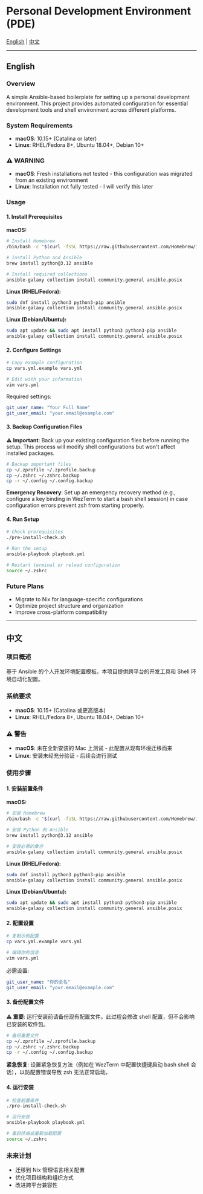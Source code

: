 # Personal Development Environment (PDE)

[English](#english) | [中文](#中文)

---

## English

### Overview

A simple Ansible-based boilerplate for setting up a personal development environment. This project provides automated configuration for essential development tools and shell environment across different platforms.

### System Requirements

- **macOS**: 10.15+ (Catalina or later)
- **Linux**: RHEL/Fedora 8+, Ubuntu 18.04+, Debian 10+

### ⚠️ WARNING

- **macOS**: Fresh installations not tested - this configuration was migrated from an existing environment
- **Linux**: Installation not fully tested - I will verify this later

### Usage

#### 1. Install Prerequisites

**macOS:**
```bash
# Install Homebrew
/bin/bash -c "$(curl -fsSL https://raw.githubusercontent.com/Homebrew/install/HEAD/install.sh)"

# Install Python and Ansible
brew install python@3.12 ansible

# Install required collections
ansible-galaxy collection install community.general ansible.posix
```

**Linux (RHEL/Fedora):**
```bash
sudo dnf install python3 python3-pip ansible
ansible-galaxy collection install community.general ansible.posix
```

**Linux (Debian/Ubuntu):**
```bash
sudo apt update && sudo apt install python3 python3-pip ansible
ansible-galaxy collection install community.general ansible.posix
```

#### 2. Configure Settings

```bash
# Copy example configuration
cp vars.yml.example vars.yml

# Edit with your information
vim vars.yml
```

Required settings:
```yaml
git_user_name: "Your Full Name"
git_user_email: "your.email@example.com"
```

#### 3. Backup Configuration Files

**⚠️ Important**: Back up your existing configuration files before running the setup. This process will modify shell configurations but won't affect installed packages.

```bash
# Backup important files
cp ~/.zprofile ~/.zprofile.backup
cp ~/.zshrc ~/.zshrc.backup
cp -r ~/.config ~/.config.backup
```

**Emergency Recovery**: Set up an emergency recovery method (e.g., configure a key binding in WezTerm to start a bash shell session) in case configuration errors prevent zsh from starting properly.

#### 4. Run Setup

```bash
# Check prerequisites
./pre-install-check.sh

# Run the setup
ansible-playbook playbook.yml

# Restart terminal or reload configuration
source ~/.zshrc
```

### Future Plans

- Migrate to Nix for language-specific configurations
- Optimize project structure and organization
- Improve cross-platform compatibility

---

## 中文

### 项目概述

基于 Ansible 的个人开发环境配置模板。本项目提供跨平台的开发工具和 Shell 环境自动化配置。

### 系统要求

- **macOS**: 10.15+ (Catalina 或更高版本)
- **Linux**: RHEL/Fedora 8+, Ubuntu 18.04+, Debian 10+

### ⚠️ 警告

- **macOS**: 未在全新安装的 Mac 上测试 - 此配置从现有环境迁移而来
- **Linux**: 安装未经充分验证 - 后续会进行测试

### 使用步骤

#### 1. 安装前置条件

**macOS:**
```bash
# 安装 Homebrew
/bin/bash -c "$(curl -fsSL https://raw.githubusercontent.com/Homebrew/install/HEAD/install.sh)"

# 安装 Python 和 Ansible
brew install python@3.12 ansible

# 安装必需的集合
ansible-galaxy collection install community.general ansible.posix
```

**Linux (RHEL/Fedora):**
```bash
sudo dnf install python3 python3-pip ansible
ansible-galaxy collection install community.general ansible.posix
```

**Linux (Debian/Ubuntu):**
```bash
sudo apt update && sudo apt install python3 python3-pip ansible
ansible-galaxy collection install community.general ansible.posix
```

#### 2. 配置设置

```bash
# 复制示例配置
cp vars.yml.example vars.yml

# 编辑你的信息
vim vars.yml
```

必需设置:
```yaml
git_user_name: "你的全名"
git_user_email: "your.email@example.com"
```

#### 3. 备份配置文件

**⚠️ 重要**: 运行安装前请备份现有配置文件。此过程会修改 shell 配置，但不会影响已安装的软件包。

```bash
# 备份重要文件
cp ~/.zprofile ~/.zprofile.backup
cp ~/.zshrc ~/.zshrc.backup
cp -r ~/.config ~/.config.backup
```

**紧急恢复**: 设置紧急恢复方法（例如在 WezTerm 中配置快捷键启动 bash shell 会话），以防配置错误导致 zsh 无法正常启动。

#### 4. 运行安装

```bash
# 检查前置条件
./pre-install-check.sh

# 运行安装
ansible-playbook playbook.yml

# 重启终端或重新加载配置
source ~/.zshrc
```

### 未来计划

- 迁移到 Nix 管理语言相关配置
- 优化项目结构和组织方式
- 改进跨平台兼容性


